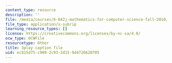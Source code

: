 ```yaml
---
content_type: resource
description: ''
file: /media/courses/6-042j-mathematics-for-computer-science-fall-2010/ec815d75c9002c932d159d4726620705_09yIb3VHhMI.srt
file_type: application/x-subrip
learning_resource_types: []
license: https://creativecommons.org/licenses/by-nc-sa/4.0/
ocw_type: OCWFile
resourcetype: Other
title: 3play caption file
uid: ec815d75-c900-2c93-2d15-9d4726620705
---
```

